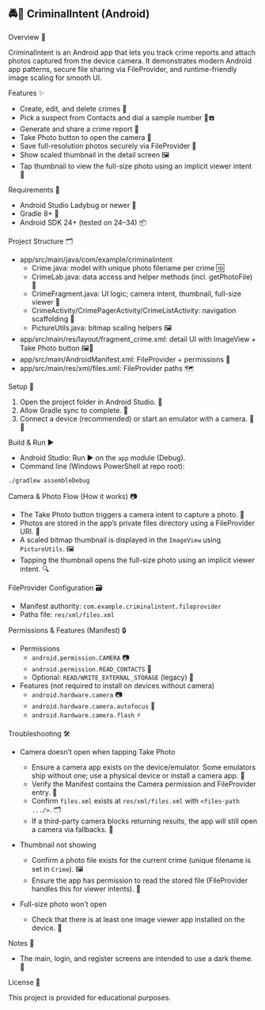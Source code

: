  ## 🚔📱 CriminalIntent (Android)

Overview 🧭

CriminalIntent is an Android app that lets you track crime reports and attach photos captured from the device camera. It demonstrates modern Android app patterns, secure file sharing via FileProvider, and runtime-friendly image scaling for smooth UI.

Features ✨

- Create, edit, and delete crimes 📝
- Pick a suspect from Contacts and dial a sample number 👤☎️
- Generate and share a crime report 📨
- Take Photo button to open the camera 📸
- Save full-resolution photos securely via FileProvider 🔐
- Show scaled thumbnail in the detail screen 🖼️
- Tap thumbnail to view the full-size photo using an implicit viewer intent 🔎

Requirements 🔧

- Android Studio Ladybug or newer 🐞
- Gradle 8+ 🧱
- Android SDK 24+ (tested on 24–34) 📦

Project Structure 🗂️

- app/src/main/java/com/example/criminalintent
  - Crime.java: model with unique photo filename per crime 🆔
  - CrimeLab.java: data access and helper methods (incl. getPhotoFile) 🧪
  - CrimeFragment.java: UI logic; camera intent, thumbnail, full-size viewer 🧩
  - CrimeActivity/CrimePagerActivity/CrimeListActivity: navigation scaffolding 🧭
  - PictureUtils.java: bitmap scaling helpers 🖼️
- app/src/main/res/layout/fragment_crime.xml: detail UI with ImageView + Take Photo button 🖼️📸
- app/src/main/AndroidManifest.xml: FileProvider + permissions 📜
- app/src/main/res/xml/files.xml: FileProvider paths 🗺️

Setup 🚀

1) Open the project folder in Android Studio. 🧰
2) Allow Gradle sync to complete. 🔄
3) Connect a device (recommended) or start an emulator with a camera. 📱🧪

Build & Run ▶️

- Android Studio: Run ▶ on the `app` module (Debug).
- Command line (Windows PowerShell at repo root):

```bash
./gradlew assembleDebug
```

Camera & Photo Flow (How it works) 📷

- The Take Photo button triggers a camera intent to capture a photo. 🎯
- Photos are stored in the app’s private files directory using a FileProvider URI. 🔐
- A scaled bitmap thumbnail is displayed in the `ImageView` using `PictureUtils`. 🖼️
- Tapping the thumbnail opens the full-size photo using an implicit viewer intent. 🔍

FileProvider Configuration 🗃️

- Manifest authority: `com.example.criminalintent.fileprovider`
- Paths file: `res/xml/files.xml`

Permissions & Features (Manifest) 🔒

- Permissions
  - `android.permission.CAMERA` 📷
  - `android.permission.READ_CONTACTS` 📇
  - Optional: `READ/WRITE_EXTERNAL_STORAGE` (legacy) 💾
- Features (not required to install on devices without camera)
  - `android.hardware.camera` 📷
  - `android.hardware.camera.autofocus` 🎯
  - `android.hardware.camera.flash` ⚡

Troubleshooting 🛠️

- Camera doesn’t open when tapping Take Photo
  - Ensure a camera app exists on the device/emulator. Some emulators ship without one; use a physical device or install a camera app. 📱
  - Verify the Manifest contains the Camera permission and FileProvider entry. 📜
  - Confirm `files.xml` exists at `res/xml/files.xml` with `<files-path .../>`. 🗂️
  - If a third-party camera blocks returning results, the app will still open a camera via fallbacks. 🔁

- Thumbnail not showing
  - Confirm a photo file exists for the current crime (unique filename is set in `Crime`). 🖼️
  - Ensure the app has permission to read the stored file (FileProvider handles this for viewer intents). 🔐

- Full-size photo won’t open
  - Check that there is at least one image viewer app installed on the device. 🔎

Notes 📝

- The main, login, and register screens are intended to use a dark theme. 🌙

License 📄

This project is provided for educational purposes.





